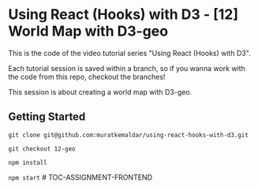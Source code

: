 # Using React (Hooks) with D3 - [12] World Map with D3-geo

This is the code of the video tutorial series "Using React (Hooks) with D3".

Each tutorial session is saved within a branch,
so if you wanna work with the code from this repo, checkout the branches!

This session is about creating a world map with D3-geo.

## Getting Started

`git clone git@github.com:muratkemaldar/using-react-hooks-with-d3.git`

`git checkout 12-geo`

`npm install`

`npm start`
#   T O C - A S S I G N M E N T - F R O N T E N D  
 